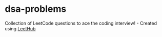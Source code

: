 # dsa-problems
Collection of LeetCode questions to ace the coding interview! - Created using [LeetHub](https://github.com/QasimWani/LeetHub)
